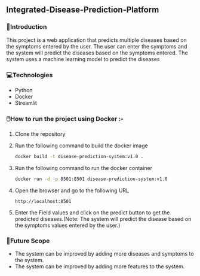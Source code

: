 ## Integrated-Disease-Prediction-Platform

### 🚀Introduction
This project is a web application that predicts multiple diseases based on the symptoms entered by the user. The user can enter the symptoms and the system will predict the diseases based on the symptoms entered. The system uses a machine learning model to predict the diseases

### 💻Technologies
- Python
- Docker
- Streamlit

### 🖱️How to run the project using Docker :-

1. Clone the repository
2. Run the following command to build the docker image

    ```bash 
    docker build -t disease-prediction-system:v1.0 .
    ```
3. Run the following command to run the docker container

    ```bash
    docker run -d -p 8501:8501 disease-prediction-system:v1.0
    ```
4. Open the browser and go to the following URL

    ```
    http://localhost:8501
    ```
5. Enter the Field values and click on the predict button to get the predicted diseases.(Note: The system will predict the disease based on the symptoms values entered by the user.)
   

### 📝Future Scope
- The system can be improved by adding more diseases and symptoms to the system.
- The system can be improved by adding more features to the system.

 
